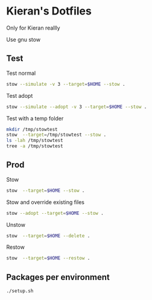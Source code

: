 # Kieran's Dotfiles

Only for Kieran reallly

Use gnu stow

## Test

Test normal

```bash
stow --simulate -v 3 --target=$HOME --stow .
```

Test adopt

```bash
stow --simulate --adopt -v 3 --target=$HOME --stow .
```

Test with a temp folder

```bash
mkdir /tmp/stowtest
stow  --target=/tmp/stowtest --stow .
ls -lah /tmp/stowtest
tree -a /tmp/stowtest
```

## Prod

Stow

```bash
stow  --target=$HOME --stow .
```

Stow and override existing files

```bash
stow --adopt --target=$HOME --stow .
```

Unstow

```bash
stow  --target=$HOME --delete .
```

Restow

```bash
stow  --target=$HOME --restow .
```

## Packages per environment

```bash
./setup.sh
```
